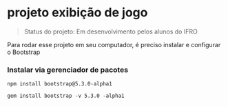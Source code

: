 # projeto exibição de jogo 

> Status do projeto: Em desenvolvimento pelos alunos do IFRO

Para rodar esse projeto em seu computador, é preciso instalar e configurar o Bootstrap

### Instalar via gerenciador de pacotes

```
npm install bootstrap@5.3.0-alpha1
```

```
gem install bootstrap -v 5.3.0 -alpha1
